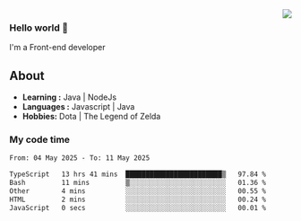 <img align='right' src="https://github-readme-stats.vercel.app/api?username=jumodada&show_icons=true&theme=vue">

### Hello world 👋

I'm a Front-end developer 
    
## About
-  **Learning :** Java | NodeJs
-  **Languages :** Javascript | Java
-  **Hobbies:** Dota | The Legend of Zelda

### My code time

<!--START_SECTION:waka-->

```txt
From: 04 May 2025 - To: 11 May 2025

TypeScript   13 hrs 41 mins  ████████████████████████▒   97.84 %
Bash         11 mins         ▒░░░░░░░░░░░░░░░░░░░░░░░░   01.36 %
Other        4 mins          ░░░░░░░░░░░░░░░░░░░░░░░░░   00.55 %
HTML         2 mins          ░░░░░░░░░░░░░░░░░░░░░░░░░   00.24 %
JavaScript   0 secs          ░░░░░░░░░░░░░░░░░░░░░░░░░   00.01 %
```

<!--END_SECTION:waka-->
